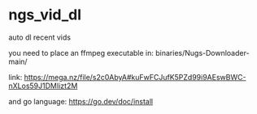 # ngs_vid_dl
auto dl recent vids

you need to place an ffmpeg executable in:
binaries/Nugs-Downloader-main/

link:
https://mega.nz/file/s2c0AbyA#kuFwFCJufK5PZd99i9AEswBWC-nXLos59J1DMIizt2M

and go language:
https://go.dev/doc/install
